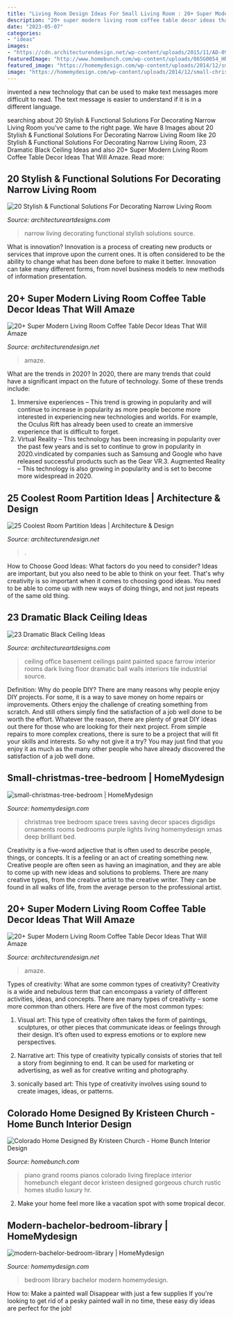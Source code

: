 ```yaml
---
title: "Living Room Design Ideas For Small Living Room : 20+ Super Modern Living Room Coffee Table Decor Ideas That Will Amaze"
description: "20+ super modern living room coffee table decor ideas that will amaze"
date: "2023-05-07"
categories:
- "ideas"
images:
- "https://cdn.architecturendesign.net/wp-content/uploads/2015/11/AD-09-modern-cozy-living-room-decor.jpg"
featuredImage: "http://www.homebunch.com/wp-content/uploads/065G0054_HR.jpg"
featured_image: "https://homemydesign.com/wp-content/uploads/2014/12/small-christmas-tree-bedroom.jpg"
image: "https://homemydesign.com/wp-content/uploads/2014/12/small-christmas-tree-bedroom.jpg"
---
```



invented a new technology that can be used to make text messages more difficult to read. The text message is easier to understand if it is in a different language.

	

		
searching about 20 Stylish &amp; Functional Solutions For Decorating Narrow Living Room you've came to the right page. We have 8 Images about 20 Stylish &amp; Functional Solutions For Decorating Narrow Living Room like 20 Stylish &amp; Functional Solutions For Decorating Narrow Living Room, 23 Dramatic Black Ceiling Ideas and also 20+ Super Modern Living Room Coffee Table Decor Ideas That Will Amaze. Read more:
		
    
## 20 Stylish &amp; Functional Solutions For Decorating Narrow Living Room

<img loading=lazy src="https://www.architectureartdesigns.com/wp-content/uploads/2016/04/16-24.jpg" onerror="this.onerror=null;this.src='https://tse1.mm.bing.net/th?id=OIP.ssqSVvoB4xA65ATaqxANfAHaKd&amp;pid=15.1';" alt="20 Stylish &amp; Functional Solutions For Decorating Narrow Living Room">

_Source: architectureartdesigns.com_

>narrow living decorating functional stylish solutions source. 

	

What is innovation?
Innovation is a process of creating new products or services that improve upon the current ones. It is often considered to be the ability to change what has been done before to make it better. Innovation can take many different forms, from novel business models to new methods of information presentation.

    
## 20+ Super Modern Living Room Coffee Table Decor Ideas That Will Amaze

<img loading=lazy src="https://cdn.architecturendesign.net/wp-content/uploads/2015/11/AD-11-nordic-living-room-decor-ideas.jpg" onerror="this.onerror=null;this.src='https://tse1.mm.bing.net/th?id=OIP.ipuf1nZzmIEnqfE9j1WXcgHaKR&amp;pid=15.1';" alt="20+ Super Modern Living Room Coffee Table Decor Ideas That Will Amaze">

_Source: architecturendesign.net_

>amaze. 

	

What are the trends in 2020?
In 2020, there are many trends that could have a significant impact on the future of technology. Some of these trends include:
1. Immersive experiences – This trend is growing in popularity and will continue to increase in popularity as more people become more interested in experiencing new technologies and worlds. For example, the Oculus Rift has already been used to create an immersive experience that is difficult to forget.
2. Virtual Reality – This technology has been increasing in popularity over the past few years and is set to continue to grow in popularity in 2020.vindicated by companies such as Samsung and Google who have released successful products such as the Gear VR.3. Augmented Reality – This technology is also growing in popularity and is set to become more widespread in 2020.

    
## 25 Coolest Room Partition Ideas | Architecture &amp; Design

<img loading=lazy src="https://cdn.architecturendesign.net/wp-content/uploads/2014/08/3137.jpg" onerror="this.onerror=null;this.src='https://tse2.mm.bing.net/th?id=OIP.0U4_h8rUDRzr4zKdHGWjhgHaLK&amp;pid=15.1';" alt="25 Coolest Room Partition Ideas | Architecture &amp; Design">

_Source: architecturendesign.net_

>. 

	

How to Choose Good Ideas: What factors do you need to consider?
Ideas are important, but you also need to be able to think on your feet. That's why creativity is so important when it comes to choosing good ideas. You need to be able to come up with new ways of doing things, and not just repeats of the same old thing.

    
## 23 Dramatic Black Ceiling Ideas

<img loading=lazy src="https://www.architectureartdesigns.com/wp-content/uploads/2013/11/2215.jpg" onerror="this.onerror=null;this.src='https://tse3.mm.bing.net/th?id=OIP.ShRvyP2VQ2OsMCQdJP0TKAHaJ4&amp;pid=15.1';" alt="23 Dramatic Black Ceiling Ideas">

_Source: architectureartdesigns.com_

>ceiling office basement ceilings paint painted space farrow interior rooms dark living floor dramatic ball walls interiors tile industrial source. 

	

Definition: Why do people DIY?
There are many reasons why people enjoy DIY projects. For some, it is a way to save money on home repairs or improvements. Others enjoy the challenge of creating something from scratch. And still others simply find the satisfaction of a job well done to be worth the effort.
Whatever the reason, there are plenty of great DIY ideas out there for those who are looking for their next project. From simple repairs to more complex creations, there is sure to be a project that will fit your skills and interests. So why not give it a try? You may just find that you enjoy it as much as the many other people who have already discovered the satisfaction of a job well done.

    
## Small-christmas-tree-bedroom | HomeMydesign

<img loading=lazy src="https://homemydesign.com/wp-content/uploads/2014/12/small-christmas-tree-bedroom.jpg" onerror="this.onerror=null;this.src='https://tse4.mm.bing.net/th?id=OIP.VPL8D4HyMzxwW8xEGhFg_gHaKH&amp;pid=15.1';" alt="small-christmas-tree-bedroom | HomeMydesign">

_Source: homemydesign.com_

>christmas tree bedroom space trees saving decor spaces digsdigs ornaments rooms bedrooms purple lights living homemydesign xmas deep brilliant bed. 

	

Creativity is a five-word adjective that is often used to describe people, things, or concepts. It is a feeling or an act of creating something new. Creative people are often seen as having an imagination, and they are able to come up with new ideas and solutions to problems. There are many creative types, from the creative artist to the creative writer. They can be found in all walks of life, from the average person to the professional artist.

    
## 20+ Super Modern Living Room Coffee Table Decor Ideas That Will Amaze

<img loading=lazy src="https://cdn.architecturendesign.net/wp-content/uploads/2015/11/AD-09-modern-cozy-living-room-decor.jpg" onerror="this.onerror=null;this.src='https://tse4.mm.bing.net/th?id=OIP.I9RzrbrkWNa_uls79UX0jgHaLG&amp;pid=15.1';" alt="20+ Super Modern Living Room Coffee Table Decor Ideas That Will Amaze">

_Source: architecturendesign.net_

>amaze. 

	

Types of creativity: What are some common types of creativity?
Creativity is a wide and nebulous term that can encompass a variety of different activities, ideas, and concepts. There are many types of creativity – some more common than others. Here are five of the most common types:
1. Visual art: This type of creativity often takes the form of paintings, sculptures, or other pieces that communicate ideas or feelings through their design. It’s often used to express emotions or to explore new perspectives.

2. Narrative art: This type of creativity typically consists of stories that tell a story from beginning to end. It can be used for marketing or advertising, as well as for creative writing and photography.

3. sonically based art: This type of creativity involves using sound to create images, ideas, or patterns.

    
## Colorado Home Designed By Kristeen Church - Home Bunch Interior Design

<img loading=lazy src="http://www.homebunch.com/wp-content/uploads/065G0054_HR.jpg" onerror="this.onerror=null;this.src='https://tse2.mm.bing.net/th?id=OIP.scPFhiEqiE6Assnsnqt8tgHaLF&amp;pid=15.1';" alt="Colorado Home Designed By Kristeen Church - Home Bunch Interior Design">

_Source: homebunch.com_

>piano grand rooms pianos colorado living fireplace interior homebunch elegant decor kristeen designed gorgeous church rustic homes studio luxury hr. 

	

2. Make your home feel more like a vacation spot with some tropical decor.

    
## Modern-bachelor-bedroom-library | HomeMydesign

<img loading=lazy src="https://homemydesign.com/wp-content/uploads/2014/07/modern-bachelor-bedroom-library.jpg" onerror="this.onerror=null;this.src='https://tse1.mm.bing.net/th?id=OIP.KosIbbKkPNqKLwUPj4qtdwHaLH&amp;pid=15.1';" alt="modern-bachelor-bedroom-library | HomeMydesign">

_Source: homemydesign.com_

>bedroom library bachelor modern homemydesign. 

	

How to: Make a painted wall Disappear with just a few supplies
If you're looking to get rid of a pesky painted wall in no time, these easy diy ideas are perfect for the job!

